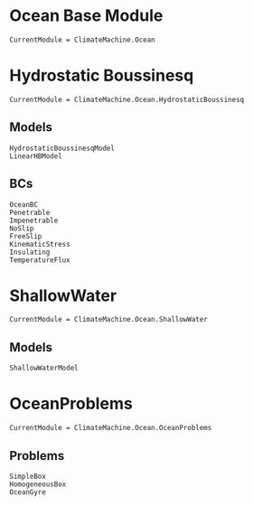 # Ocean Base Module

```@meta
CurrentModule = ClimateMachine.Ocean
```

# Hydrostatic Boussinesq

```@meta
CurrentModule = ClimateMachine.Ocean.HydrostaticBoussinesq
```

## Models

```@docs
HydrostaticBoussinesqModel
LinearHBModel
```

## BCs

```@docs
OceanBC
Penetrable
Impenetrable
NoSlip
FreeSlip
KinematicStress
Insulating
TemperatureFlux
```
# ShallowWater

```@meta
CurrentModule = ClimateMachine.Ocean.ShallowWater
```

## Models

```@docs
ShallowWaterModel
```

# OceanProblems

```@meta
CurrentModule = ClimateMachine.Ocean.OceanProblems
```

## Problems

```@docs
SimpleBox
HomogeneousBox
OceanGyre
```